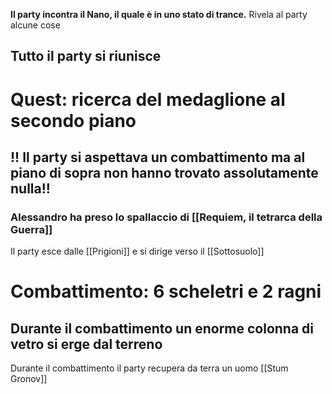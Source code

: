 **Il party incontra il Nano, il quale è in uno stato di trance.** 
Rivela al party alcune cose
## Tutto il party si riunisce
# Quest: ricerca del medaglione al secondo piano 
## !! Il party si aspettava un combattimento ma al piano di sopra non hanno trovato assolutamente nulla!!
### Alessandro ha preso lo spallaccio di [[Requiem, il tetrarca della Guerra]]

Il party esce dalle [[Prigioni]] e si dirige verso il [[Sottosuolo]]

# Combattimento: 6 scheletri e 2 ragni
## Durante il combattimento un enorme colonna di vetro si erge dal terreno 
Durante il combattimento il party recupera da terra un uomo [[Stum Gronov]]
